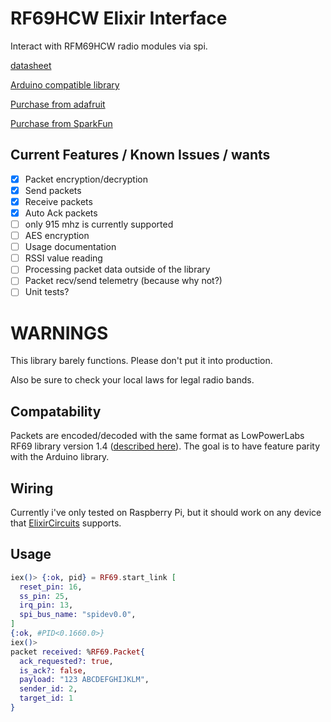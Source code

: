 # RF69HCW Elixir Interface

Interact with RFM69HCW radio modules via spi.

[datasheet](https://cdn.sparkfun.com/datasheets/Wireless/General/RFM69HCW-V1.1.pdf)

[Arduino compatible library](https://github.com/LowPowerLab/RFM69)

[Purchase from adafruit](https://www.adafruit.com/product/3070)

[Purchase from SparkFun](https://www.sparkfun.com/products/12775)

## Current Features / Known Issues / wants

* [x] Packet encryption/decryption
* [x] Send packets
* [x] Receive packets
* [x] Auto Ack packets
* [ ] only 915 mhz is currently supported
* [ ] AES encryption
* [ ] Usage documentation
* [ ] RSSI value reading
* [ ] Processing packet data outside of the library
* [ ] Packet recv/send telemetry (because why not?)
* [ ] Unit tests?

# WARNINGS

This library barely functions. Please don't put it into 
production.

Also be sure to check your local laws for legal radio bands.

## Compatability

Packets are encoded/decoded with the same format as 
LowPowerLabs RF69 library version 1.4 ([described here](https://lowpowerlab.com/2019/05/02/rfm69-10bit-node-addresses/)).
The goal is to have feature parity with the Arduino library.

## Wiring

Currently i've only tested on Raspberry Pi, but it should work
on any device that [ElixirCircuits](https://elixir-circuits.github.io/) supports.

## Usage

```elixir
iex()> {:ok, pid} = RF69.start_link [
  reset_pin: 16,
  ss_pin: 25,
  irq_pin: 13,
  spi_bus_name: "spidev0.0",
]
{:ok, #PID<0.1660.0>}
iex()>
packet received: %RF69.Packet{         
  ack_requested?: true,
  is_ack?: false,
  payload: "123 ABCDEFGHIJKLM",
  sender_id: 2,
  target_id: 1
}
```